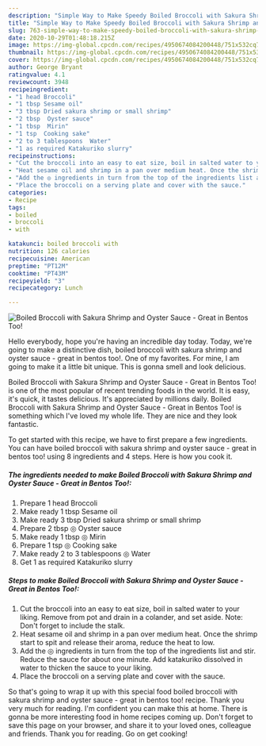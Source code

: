 ```yaml
---
description: "Simple Way to Make Speedy Boiled Broccoli with Sakura Shrimp and Oyster Sauce - Great in Bentos Too!"
title: "Simple Way to Make Speedy Boiled Broccoli with Sakura Shrimp and Oyster Sauce - Great in Bentos Too!"
slug: 763-simple-way-to-make-speedy-boiled-broccoli-with-sakura-shrimp-and-oyster-sauce-great-in-bentos-too
date: 2020-10-29T01:48:18.215Z
image: https://img-global.cpcdn.com/recipes/4950674084200448/751x532cq70/boiled-broccoli-with-sakura-shrimp-and-oyster-sauce-great-in-bentos-too-recipe-main-photo.jpg
thumbnail: https://img-global.cpcdn.com/recipes/4950674084200448/751x532cq70/boiled-broccoli-with-sakura-shrimp-and-oyster-sauce-great-in-bentos-too-recipe-main-photo.jpg
cover: https://img-global.cpcdn.com/recipes/4950674084200448/751x532cq70/boiled-broccoli-with-sakura-shrimp-and-oyster-sauce-great-in-bentos-too-recipe-main-photo.jpg
author: George Bryant
ratingvalue: 4.1
reviewcount: 3948
recipeingredient:
- "1 head Broccoli"
- "1 tbsp Sesame oil"
- "3 tbsp Dried sakura shrimp or small shrimp"
- "2 tbsp  Oyster sauce"
- "1 tbsp  Mirin"
- "1 tsp  Cooking sake"
- "2 to 3 tablespoons  Water"
- "1 as required Katakuriko slurry"
recipeinstructions:
- "Cut the broccoli into an easy to eat size, boil in salted water to your liking. Remove from pot and drain in a colander, and set aside. Note: Don&#39;t forget to include the stalk."
- "Heat sesame oil and shrimp in a pan over medium heat. Once the shrimp start to spit and release their aroma, reduce the heat to low."
- "Add the ◎ ingredients in turn from the top of the ingredients list and stir. Reduce the sauce for about one minute. Add katakuriko dissolved in water to thicken the sauce to your liking."
- "Place the broccoli on a serving plate and cover with the sauce."
categories:
- Recipe
tags:
- boiled
- broccoli
- with

katakunci: boiled broccoli with 
nutrition: 126 calories
recipecuisine: American
preptime: "PT12M"
cooktime: "PT43M"
recipeyield: "3"
recipecategory: Lunch

---
```



![Boiled Broccoli with Sakura Shrimp and Oyster Sauce - Great in Bentos Too!](https://img-global.cpcdn.com/recipes/4950674084200448/751x532cq70/boiled-broccoli-with-sakura-shrimp-and-oyster-sauce-great-in-bentos-too-recipe-main-photo.jpg)

Hello everybody, hope you're having an incredible day today. Today, we're going to make a distinctive dish, boiled broccoli with sakura shrimp and oyster sauce - great in bentos too!. One of my favorites. For mine, I am going to make it a little bit unique. This is gonna smell and look delicious.

Boiled Broccoli with Sakura Shrimp and Oyster Sauce - Great in Bentos Too! is one of the most popular of recent trending foods in the world. It is easy, it's quick, it tastes delicious. It's appreciated by millions daily. Boiled Broccoli with Sakura Shrimp and Oyster Sauce - Great in Bentos Too! is something which I've loved my whole life. They are nice and they look fantastic.




To get started with this recipe, we have to first prepare a few ingredients. You can have boiled broccoli with sakura shrimp and oyster sauce - great in bentos too! using 8 ingredients and 4 steps. Here is how you cook it.

<!--inarticleads1-->

##### The ingredients needed to make Boiled Broccoli with Sakura Shrimp and Oyster Sauce - Great in Bentos Too!:

1. Prepare 1 head Broccoli
1. Make ready 1 tbsp Sesame oil
1. Make ready 3 tbsp Dried sakura shrimp or small shrimp
1. Prepare 2 tbsp ◎ Oyster sauce
1. Make ready 1 tbsp ◎ Mirin
1. Prepare 1 tsp ◎ Cooking sake
1. Make ready 2 to 3 tablespoons ◎ Water
1. Get 1 as required Katakuriko slurry




<!--inarticleads2-->

##### Steps to make Boiled Broccoli with Sakura Shrimp and Oyster Sauce - Great in Bentos Too!:

1. Cut the broccoli into an easy to eat size, boil in salted water to your liking. Remove from pot and drain in a colander, and set aside. Note: Don&#39;t forget to include the stalk.
1. Heat sesame oil and shrimp in a pan over medium heat. Once the shrimp start to spit and release their aroma, reduce the heat to low.
1. Add the ◎ ingredients in turn from the top of the ingredients list and stir. Reduce the sauce for about one minute. Add katakuriko dissolved in water to thicken the sauce to your liking.
1. Place the broccoli on a serving plate and cover with the sauce.




So that's going to wrap it up with this special food boiled broccoli with sakura shrimp and oyster sauce - great in bentos too! recipe. Thank you very much for reading. I'm confident you can make this at home. There is gonna be more interesting food in home recipes coming up. Don't forget to save this page on your browser, and share it to your loved ones, colleague and friends. Thank you for reading. Go on get cooking!
